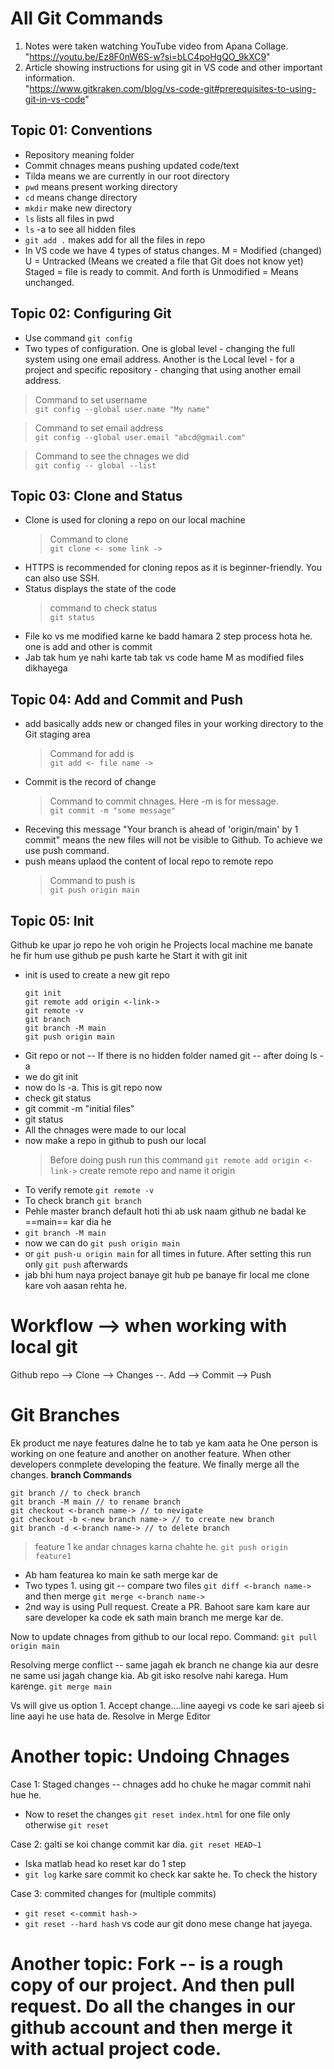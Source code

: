 # All Git Commands
1. Notes were taken watching YouTube video from Apana Collage.  
"https://youtu.be/Ez8F0nW6S-w?si=bLC4poHgQO_9kXC9"  
2. Article showing instructions for using git in VS code and other important information.  
"https://www.gitkraken.com/blog/vs-code-git#prerequisites-to-using-git-in-vs-code"


## Topic 01: Conventions
* Repository meaning folder
* Commit chnages means pushing updated code/text
* Tilda means we are currently in our root directory
* `pwd` means present working directory
* `cd` means change directory
* `mkdir` make new directory
* `ls` lists all files in pwd
* `ls` -a to see all hidden files
* `git add .` makes add for all the files in repo
* In VS code we have 4 types of status changes. M = Modified (changed) U = Untracked (Means we created a file that Git does not know yet) Staged = file is ready to commit. And forth is Unmodified = Means unchanged.


## Topic 02: Configuring Git
* Use command `git config`
* Two types of configuration. One is global level - changing the full system using one email address. Another is the Local level - for a project and specific repository - changing that using another email address.

> Command to set username  
`git config --global user.name "My name"`  

> Command to set email address  
`git config --global user.email "abcd@gmail.com"`

> Command to see the chnages we did  
`git config -- global --list`


## Topic 03: Clone and Status
* Clone is used for cloning a repo on our local machine
  > Command to clone  
  `git clone <- some link ->`
* HTTPS is recommended for cloning repos as it is beginner-friendly. You can also use SSH.
* Status displays the state of the code
  > command to check status  
  `git status`
* File ko vs me modified karne ke badd hamara 2 step process hota he. one is add and other is commit
* Jab tak hum ye nahi karte tab tak vs code hame M as modified files dikhayega


## Topic 04: Add and Commit and Push
* add basically adds new or changed files in your working directory to the Git staging area
  > Command for add is  
  `git add <- file name ->`
* Commit is the record of change
  > Command to commit chnages. Here -m is for message.  
  `git commit -m "some message"`
* Receving this message "Your branch is ahead of 'origin/main' by 1 commit" means the new files will not be visible to Github. To achieve we use push command.
* push means uplaod the content of local repo to remote repo
  > Command to push is  
  `git push origin main`


## Topic 05: Init
Github ke upar jo repo he voh origin he
Projects local machine me banate he fir hum use github pe push karte he 
Start it with git init

* init is used to create a new git repo
  ```
  git init
  git remote add origin <-link->
  git remote -v
  git branch
  git branch -M main
  git push origin main
  ```
* Git repo or not -- If there is no hidden folder named git -- after doing ls -a
* we do git init
* now do ls -a. This is git repo now
* check git status
* git commit -m "initial files"
* git status
* All the chnages were made to our local
* now make a repo in github to push our local
  > Before doing push run this command
  `git remote add origin <-link->`
  create remote repo and name it origin
* To verify remote `git remote -v`
* To check branch `git branch`
* Pehle master branch default hoti thi ab usk naam github ne badal ke ==main== kar dia he
* `git branch -M main`
* now we can do `git push origin main`
* or `git push-u origin main` for all times in future. After setting this run only `git push` afterwards
*  jab bhi hum naya project banaye git hub pe banaye fir local me clone kare voh aasan rehta he.


# Workflow --> when working with local git
Github repo --> Clone --> Changes --. Add --> Commit --> Push 

# Git Branches
Ek product me naye features dalne he to tab ye kam aata he
One person is working on one feature and another on another feature. When other developers conmplete developing the feature. We finally merge all the changes.
**branch Commands**
  ```
  git branch // to check branch
  git branch -M main // to rename branch
  git checkout <-branch name-> // to nevigate
  git checkout -b <-new branch name-> // to create new branch
  git branch -d <-branch name-> // to delete branch
  ```
  > feature 1 ke andar chnages karna chahte he.
  `git push origin feature1`
* Ab ham featurea ko main ke sath merge kar de
* Two types 1. using git -- compare two files `git diff <-branch name->` and then merge `git merge <-branch name->`
* 2nd way is using Pull request. Create a PR. Bahoot sare kam kare aur sare developer ka code ek sath main branch me merge kar de.

Now to update chnages from github to our local repo.
Command: `git pull origin main`

Resolving merge conflict -- same jagah ek branch ne change kia aur desre ne same usi jagah change kia. Ab git isko resolve nahi karega. Hum karenge.
`git merge main`

Vs will give us option 1. Accept change....line aayegi
vs code ke sari ajeeb si line aayi he use hata de.
Resolve in Merge Editor

# Another topic: Undoing Chnages

Case 1: Staged changes -- chnages add ho chuke he magar commit nahi hue he.
* Now to reset the changes `git reset index.html` for one file only otherwise `git reset`

Case 2: galti se koi change commit kar dia.
`git reset HEAD~1`
* Iska matlab head ko reset kar do 1 step
* `git log` karke sare commit ko check kar sakte he. To check the history

Case 3: commited changes for (multiple commits)
* `git reset <-commit hash->`
* `git reset --hard hash` vs code aur git dono mese change hat jayega.


# Another topic: Fork -- is a rough copy of our project. And then pull request. Do all the changes in our github account and then merge it with actual project code.

